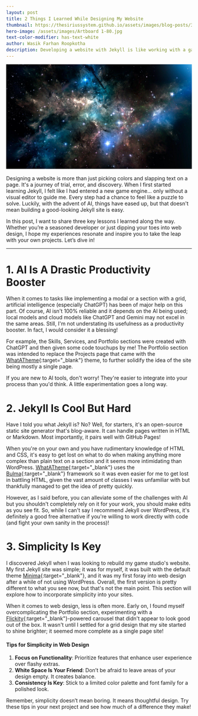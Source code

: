 ```yaml
---
layout: post
title: 2 Things I Learned While Designing My Website
thumbnail: https://thesiriussystem.github.io/assets/images/blog-posts/3-things-i-learned-while-designing-my-website.jpg
hero-image: /assets/images/Artboard 1-80.jpg
text-color-modifier: has-text-white
author: Wasik Farhan Roopkotha
description: Developing a website with Jekyll is like working with a game engine with no visual editor, but I learned a few things. Here are the top three takeaways.
---
```

![test](/assets/images/hero-image.jpg)

Designing a website is more than just picking colors and slapping text on a page. It's a journey of trial, error, and discovery. When I first started learning Jekyll, I felt like I had entered a new game engine... only without a visual editor to guide me. Every step had a chance to feel like a puzzle to solve. Luckily, with the advent of AI, things have eased up, but that doesn't mean building a good-looking Jekyll site is easy.

In this post, I want to share three key lessons I learned along the way. Whether you’re a seasoned developer or just dipping your toes into web design, I hope my experiences resonate and inspire you to take the leap with your own projects. Let’s dive in!

---

# 1. AI Is A Drastic Productivity Booster
When it comes to tasks like implementing a modal or a section with a grid, artificial intelligence (especially ChatGPT) has been of major help on this part. Of course, AI isn't 100% reliable and it depends on the AI being used; local models and cloud models like ChatGPT and Gemini may not excel in the same areas. Still, I'm not understating its usefulness as a productivity booster. In fact, I would consider it a blessing!

For example, the Skills, Services, and Portfolio sections were created with ChatGPT and then given some code touchups by me! The Portfolio section was intended to replace the Projects page that came with the [WhatATheme](https://github.com/thedevslot/WhatATheme){:target="_blank"} theme, to further solidify the idea of the site being mostly a single page.

If you are new to AI tools, don't worry! They're easier to integrate into your process than you'd think. A little experimentation goes a long way.

# 2. Jekyll Is Cool But Hard
Have I told you what Jekyll is? No? Well, for starters, it's an open-source static site generator that's blog-aware. It can handle pages written in HTML or Markdown. Most importantly, it pairs well with GitHub Pages!

When you're on your own and you have rudimentary knowledge of HTML and CSS, it's easy to get lost on what to do when making anything more complex than plain text on a section and it seems more intimidating than WordPress. [WhatATheme](https://github.com/thedevslot/WhatATheme){:target="_blank"} uses the [Bulma](https://bulma.io/){:target="_blank"} framework so it was even easier for me to get lost in battling HTML, given the vast amount of classes I was unfamiliar with but thankfully managed to get the idea of pretty quickly.

However, as I said before, you can alleviate some of the challenges with AI but you shouldn't completely rely on it for your work, you should make edits as you see fit. So, while I can't say I recommend Jekyll over WordPress, it's definitely a good free alternative if you're willing to work directly with code (and fight your own sanity in the process)! 

# 3. Simplicity Is Key
I discovered Jekyll when I was looking to rebuild my game studio's website. My first Jekyll site was simple; it was for myself, it was built with the default theme [Minima](https://github.com/jekyll/minima){:target="_blank"}, and it was my first foray into web design after a while of not using WordPress. Overall, the first version is pretty different to what you see now, but that's not the main point. This section will explore how to incorporate simplicity into your sites.

When it comes to web design, less is often more. Early on, I found myself overcomplicating the Portfolio section, experimenting with a [Flickity](https://flickity.metafizzy.co/){:target="_blank"}-powered carousel that didn't appear to look good out of the box. It wasn't until I settled for a grid design that my site started to shine brighter; it seemed more complete as a single page site!

#### Tips for Simplicity in Web Design
1. **Focus on Functionality**: Prioritize features that enhance user experience over flashy extras.
2. **White Space Is Your Friend**: Don’t be afraid to leave areas of your design empty. It creates balance.
3. **Consistency Is Key**: Stick to a limited color palette and font family for a polished look.

Remember, simplicity doesn’t mean boring. It means thoughtful design. Try these tips in your next project and see how much of a difference they make!